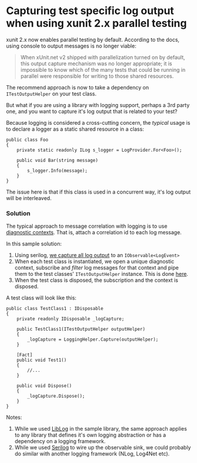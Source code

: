 # Capturing test specific log output when using xunit 2.x parallel testing

xunit 2.x now enables parallel testing by default. According to the docs, using console to output messages is no longer viable:

> When xUnit.net v2 shipped with parallelization turned on by default, this output capture mechanism was no longer appropriate; it is impossible to know which of the many tests that could be running in parallel were responsible for writing to those shared resources. 

The recommend approach is now to take a dependency on `ITestOutputHelper` on your test class.

But what if you are using a library with logging support, perhaps a 3rd party one, and you want to capture it's log output that is related to your test?

Because logging is considered a cross-cutting concern, the _typical_ usage is to declare a logger as a static shared resource in a class:

    public class Foo
    {
        private static readonly ILog s_logger = LogProvider.For<Foo>();

        public void Bar(string message)
        {
            s_logger.Info(message);
        }
    }

The issue here is that if this class is used in a concurrent way, it's log output will be interleaved.

### Solution

The typical approach to message correlation with logging is to use [diagnostic contexts](https://logging.apache.org/log4j/1.2/apidocs/org/apache/log4j/NDC.html). That is, attach a correlation id to each log message.

In this sample solution:

 1. Using serilog, [we capture all log output](https://github.com/damianh/CapturingLogOutputWithXunit2AndParallelTests/blob/master/src/Lib.Tests/LoggingHelper.cs#L22-L26) to an `IObservable<LogEvent>` 
 2. When each test class is instantiated, we open a unique diagnostic context, subscribe and _filter_ log messages for that context and pipe them to the test classes' `ITestOutputHelper` instance. This is done [here](https://github.com/damianh/CapturingLogOutputWithXunit2AndParallelTests/blob/master/src/Lib.Tests/LoggingHelper.cs#L31-L45). 
 3. When the test class is disposed, the subscription and the context is disposed.
 
A test class will look like this:

    public class TestClass1 : IDisposable
    {
        private readonly IDisposable _logCapture;

        public TestClass1(ITestOutputHelper outputHelper)
        {
            _logCapture = LoggingHelper.Capture(outputHelper);
        }

        [Fact]
        public void Test1()
        {
        	//...
        }

        public void Dispose()
        {
            _logCapture.Dispose();
        }
    }

Notes:
 1. While we used [LibLog](https://github.com/damianh/LibLog) in the sample library, the same approach applies to any library that defines it's own logging abstraction or has a dependency on a logging framework.
 2. While we used [Serilog](http://serilog.net) to wire up the observable sink, we could probably do similar with another logging framework (NLog, Log4Net etc).
